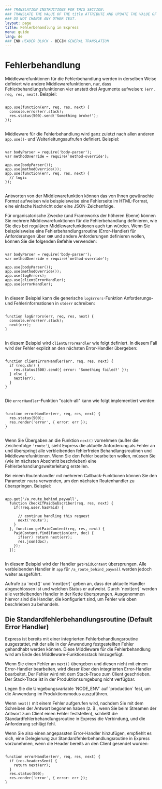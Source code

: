 ```yaml
---
### TRANSLATION INSTRUCTIONS FOR THIS SECTION:
### TRANSLATE THE VALUE OF THE title ATTRIBUTE AND UPDATE THE VALUE OF THE lang ATTRIBUTE.
### DO NOT CHANGE ANY OTHER TEXT.
layout: page
title: Fehlerbehandlung in Express
menu: guide
lang: de
### END HEADER BLOCK - BEGIN GENERAL TRANSLATION
---
```


# Fehlerbehandlung

Middlewarefunktionen für die Fehlerbehandlung werden in derselben Weise definiert wie andere Middlewarefunktionen, nur, dass Fehlerbehandlungsfunktionen vier anstatt drei Argumente aufweisen:
`(err, req, res, next)`. Beispiel:

<pre>
<code class="language-javascript" translate="no">
app.use(function(err, req, res, next) {
  console.error(err.stack);
  res.status(500).send('Something broke!');
});
</code>
</pre>

Middleware für die Fehlerbehandlung wird ganz zuletzt nach allen anderen `app.use()`- und Weiterleitungsaufrufen definiert. Beispiel:

<pre>
<code class="language-javascript" translate="no">
var bodyParser = require('body-parser');
var methodOverride = require('method-override');

app.use(bodyParser());
app.use(methodOverride());
app.use(function(err, req, res, next) {
  // logic
});
</code>
</pre>

Antworten von der Middlewarefunktion können das von Ihnen gewünschte Format aufweisen wie beispielsweise eine Fehlerseite im HTML-Format, eine einfache Nachricht oder eine JSON-Zeichenfolge.

Für organisatorische Zwecke (und Frameworks der höheren Ebene) können Sie mehrere Middlewarefunktionen für die Fehlerbehandlung definieren, wie Sie dies bei regulären Middlewarefunktionen auch tun würden. Wenn Sie beispielsweise eine Fehlerbehandlungsroutine (Error-Handler) für Anforderungen über `XHR` und andere Anforderungen definieren wollen, können Sie die folgenden Befehle verwenden:

<pre>
<code class="language-javascript" translate="no">
var bodyParser = require('body-parser');
var methodOverride = require('method-override');

app.use(bodyParser());
app.use(methodOverride());
app.use(logErrors);
app.use(clientErrorHandler);
app.use(errorHandler);
</code>
</pre>

In diesem Beispiel kann die generische `logErrors`-Funktion Anforderungs- und Fehlerinformationen in `stderr` schreiben:

<pre>
<code class="language-javascript" translate="no">
function logErrors(err, req, res, next) {
  console.error(err.stack);
  next(err);
}
</code>
</pre>

In diesem Beispiel wird `clientErrorHandler` wie folgt definiert. In diesem Fall wird der Fehler explizit an den nächsten Error-Handler übergeben:

<pre>
<code class="language-javascript" translate="no">
function clientErrorHandler(err, req, res, next) {
  if (req.xhr) {
    res.status(500).send({ error: 'Something failed!' });
  } else {
    next(err);
  }
}
</code>
</pre>

Die `errorHandler`-Funktion "catch-all" kann wie folgt implementiert werden:

<pre>
<code class="language-javascript" translate="no">
function errorHandler(err, req, res, next) {
  res.status(500);
  res.render('error', { error: err });
}
</code>
</pre>

Wenn Sie Übergaben an die Funktion `next()` vornehmen (außer die Zeichenfolge `'route'`), sieht Express die aktuelle Anforderung als Fehler an und überspringt alle verbleibenden fehlerfreien Behandlungsroutinen und Middlewarefunktionen. Wenn Sie den Fehler bearbeiten wollen, müssen Sie (wie im nächsten Abschnitt beschrieben) eine Fehlerbehandlungsweiterleitung erstellen.

Bei einem Routenhandler mit mehreren Callback-Funktionen können Sie den Parameter `route` verwenden, um den nächsten Routenhandler zu überspringen. Beispiel:

<pre>
<code class="language-javascript" translate="no">
app.get('/a_route_behind_paywall',
  function checkIfPaidSubscriber(req, res, next) {
    if(!req.user.hasPaid) {

      // continue handling this request
      next('route');
    }
  }, function getPaidContent(req, res, next) {
    PaidContent.find(function(err, doc) {
      if(err) return next(err);
      res.json(doc);
    });
  });
</code>
</pre>

In diesem Beispiel wird der Handler `getPaidContent` übersprungen. Alle verbleibenden Handler in `app` für `/a_route_behind_paywall` werden jedoch weiter ausgeführt.

<div class="doc-box doc-info" markdown="1">
Aufrufe zu `next()` und `next(err)` geben an, dass der aktuelle Handler abgeschlossen ist und welchen Status er aufweist. Durch `next(err)` werden alle verbleibenden Handler in der Kette übersprungen. Ausgenommen hiervor sind die Handler, die konfiguriert sind, um Fehler wie oben beschrieben zu behandeln.
</div>

## Die Standardfehlerbehandlungsroutine (Default Error Handler)

Express ist bereits mit einer integrierten Fehlerbehandlungsroutine ausgestattet, mit der alle in der Anwendung festgestellten Fehler gehandhabt werden können. Diese Middleware für die Fehlerbehandlung wird am Ende des Middleware-Funktionsstack hinzugefügt.

Wenn Sie einen Fehler an `next()` übergeben und diesen nicht mit einem Error-Handler bearbeiten, wird dieser über den integrierten Error-Handler bearbeitet. Der Fehler wird mit dem Stack-Trace zum Client geschrieben. Der Stack-Trace ist in der Produktionsumgebung nicht verfügbar.

<div class="doc-box doc-info" markdown="1">
Legen Sie die Umgebungsvariable `NODE_ENV` auf `production` fest, um die Anwendung im Produktionsmodus auszuführen.
</div>

Wenn `next()` mit einem Fehler aufgerufen wird, nachdem Sie mit dem Schreiben der Antwort begonnen haben (z. B., wenn Sie beim Streamen der Antwort zum Client einen Fehler feststellen), schließt die Standardfehlerbehandlungsroutine in Express die Verbindung, und die Anforderung schlägt fehl.

Wenn Sie also einen angepassten Error-Handler hinzufügen, empfiehlt es sich, eine Delegierung zur Standardfehlerbehandlungsroutine in Express vorzunehmen, wenn die Header bereits an den Client gesendet wurden:

<pre>
<code class="language-javascript" translate="no">
function errorHandler(err, req, res, next) {
  if (res.headersSent) {
    return next(err);
  }
  res.status(500);
  res.render('error', { error: err });
}
</code>
</pre>
